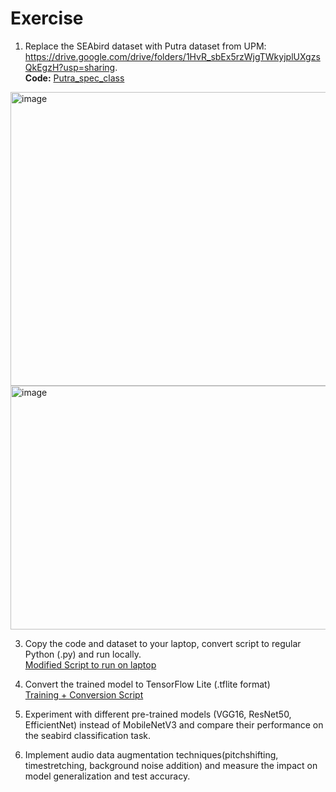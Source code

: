 # Exercise
 1. Replace the SEAbird dataset with Putra dataset from UPM: https://drive.google.com/drive/folders/1HvR_sbEx5rzWjgTWkyjplUXgzsQkEgzH?usp=sharing.  
**Code:** [Putra_spec_class](https://github.com/pohyuwei0111/RaspberryPi_Project/blob/0dc6c4f2be67c7aa819dae908f9c6da78f9928d8/docs/revision_guide/deeplearning/spec_class_putra.py)
<img width="547" height="470" alt="image" src="https://github.com/user-attachments/assets/ce815980-b458-4250-8892-9c9630cf3ab3" />  
<img width="1189" height="390" alt="image" src="https://github.com/user-attachments/assets/94acd1b1-1116-4c8c-90eb-7fcb939ace8d" />

 3. Copy the code and dataset to your laptop, convert script to regular Python (.py) and run locally.  
 [Modified Script to run on laptop](https://github.com/pohyuwei0111/RaspberryPi_Project/blob/dbfe4da6260047ab019b43ae8cc86147f70f59dd/docs/revision_guide/deeplearning/spec_class_local.py)  
 4. Convert the trained model to TensorFlow Lite (.tflite format)  
 [Training + Conversion Script](https://github.com/pohyuwei0111/RaspberryPi_Project/blob/5cb7ec9c290af0ff65692d5674b49d90ee7f2ae4/docs/revision_guide/deeplearning/mobilenet_model_conv_tf.py)
 5. Experiment with different pre-trained models (VGG16, ResNet50, EfficientNet) instead of MobileNetV3 and compare their performance on the seabird classification task.  
 
 6. Implement audio data augmentation techniques(pitchshifting, timestretching, background noise addition) and measure the impact on model generalization and test accuracy.  
